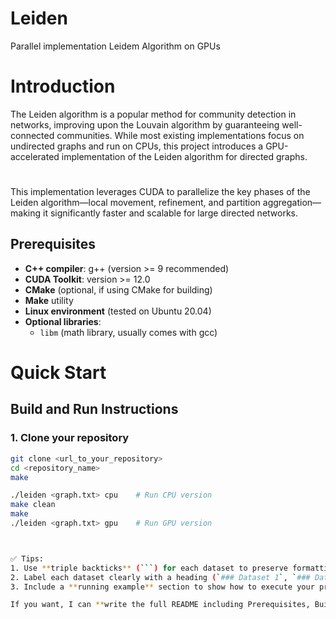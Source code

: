 # Leiden
Parallel implementation Leidem Algorithm on GPUs

# **Introduction**
The Leiden algorithm is a popular method for community detection in networks, improving upon the Louvain algorithm by guaranteeing well-connected communities. While most existing implementations focus on undirected graphs and run on CPUs, this project introduces a GPU-accelerated implementation of the Leiden algorithm for directed graphs.
#
This implementation leverages CUDA to parallelize the key phases of the Leiden algorithm—local movement, refinement, and partition aggregation—making it significantly faster and scalable for large directed networks.

## Prerequisites
- **C++ compiler**: g++ (version >= 9 recommended)
- **CUDA Toolkit**: version >= 12.0
- **CMake** (optional, if using CMake for building)
- **Make** utility
- **Linux environment** (tested on Ubuntu 20.04)
- **Optional libraries**:
  - `libm` (math library, usually comes with gcc)

# Quick Start
## Build and Run Instructions

### 1. Clone your repository
```bash
git clone <url_to_your_repository>
cd <repository_name>
make

./leiden <graph.txt> cpu    # Run CPU version
make clean
make
./leiden <graph.txt> gpu    # Run GPU version



✅ Tips:  
1. Use **triple backticks** (```) for each dataset to preserve formatting.  
2. Label each dataset clearly with a heading (`### Dataset 1`, `### Dataset 2`).  
3. Include a **running example** section to show how to execute your program with the datasets.  

If you want, I can **write the full README including Prerequisites, Build, Run, and Sample Datasets** ready for your GitHub repo.




